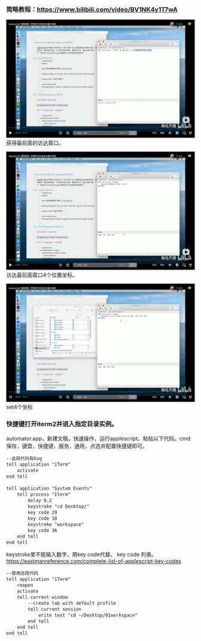 ### 简略教程：https://www.bilibili.com/video/BV1NK4y1T7wA

![](img/pasteImage-2022-06-11-17-08-45.png)     
获得最前面的访达窗口。

![](img/pasteImage-2022-06-11-17-10-00.png)     
访达最前面窗口4个位置坐标。     

![](img/pasteImage-2022-06-11-17-10-56.png)     
set4个坐标


### 快捷键打开iterm2并进入指定目录实例。
automator.app，新建文稿，快速操作，运行applescript。粘贴以下代码。cmd保存，键盘，快捷键，服务，通用，点选并配置快捷键即可。

```
--此段代码有bug
tell application "iTerm"
	activate
end tell

tell application "System Events"
	tell process "Iterm"
		delay 0.2
		keystroke "cd Desktop/"
		key code 29
		key code 18
		keystroke "workspace"
		key code 36
	end tell
end tell
```     
keystroke里不能输入数字，用key code代替。
key code 列表。
https://eastmanreference.com/complete-list-of-applescript-key-codes


```
--使用这段代码
tell application "iTerm"
	reopen
	activate
	tell current window
		--create tab with default profile  
		tell current session
			write text "cd ~/Desktop/01workspace"
		end tell
	end tell
end tell
```